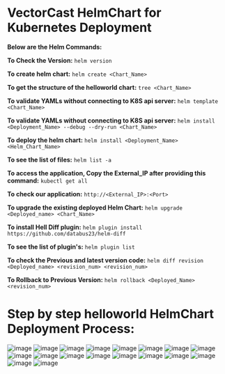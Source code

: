 # VectorCast HelmChart for Kubernetes Deployment

**Below are the Helm Commands:**

**To Check the Version:**
```helm version```

**To create helm chart:**
```helm create <Chart_Name>```

**To get the structure of the helloworld chart:**
```tree <Chart_Name>```

**To validate YAMLs without connecting to K8S api server:**
```helm template <Chart_Name>```


**To validate YAMLs without connecting to K8S api server:**
```helm install <Deployment_Name> --debug --dry-run <Chart_Name>```

**To deploy the helm chart:**
```helm install <Deployment_Name> <Helm_Chart_Name>```

**To see the list of files:**
```helm list -a```

**To access the application, Copy the External_IP after providing this command:**
```kubectl get all```

**To check our application:**
```http://<External_IP>:<Port>``` 

**To upgrade the existing deployed Helm Chart:**
```helm upgrade <Deployed_name> <Chart_Name>```

**To install Hell Diff plugin:**
```helm plugin install https://github.com/databus23/helm-diff```

**To see the list of plugin's:**
```helm plugin list```

**To check the Previous and latest version code:**
```helm diff revision <Deployed_name> <revision_num> <revision_num>```

**To Rollback to Previous Version:**
```helm rollback <Deployed_Name> <revision_num>```


# Step by step helloworld HelmChart Deployment Process:
 ![image](https://user-images.githubusercontent.com/96286875/168302629-26153a45-6e1f-4cbd-b183-1a58814d42f4.png)
![image](https://user-images.githubusercontent.com/96286875/168302666-d1f1a757-d6fc-44e9-9546-d9f2fd557dbc.png)
![image](https://user-images.githubusercontent.com/96286875/168302690-4891d3d9-0a2a-4a98-9a5f-f3f0bc819796.png)
![image](https://user-images.githubusercontent.com/96286875/168302704-ed8073f9-701a-4bbc-a60d-3ed9ab0388e5.png)
![image](https://user-images.githubusercontent.com/96286875/168302731-04c0c66b-9bb1-429c-a4bd-148ce3c9e0f7.png)
![image](https://user-images.githubusercontent.com/96286875/168302758-6805af38-52dc-4e7e-b66b-0e7fb900d713.png)
![image](https://user-images.githubusercontent.com/96286875/168302796-8139a2cc-5238-46e6-9c5d-9d0a130e2e0c.png)
![image](https://user-images.githubusercontent.com/96286875/168302850-be879f9c-4a01-42da-8d4b-64f6045ed33d.png)
![image](https://user-images.githubusercontent.com/96286875/168302886-4ad9c1e3-5031-4d98-9db1-730e8a429c68.png)
![image](https://user-images.githubusercontent.com/96286875/168302906-9fe60a09-9254-4bce-8ed4-001807f7d453.png)
![image](https://user-images.githubusercontent.com/96286875/168302935-968ad813-d282-4d5d-be1e-97bd669007ea.png)
![image](https://user-images.githubusercontent.com/96286875/168302964-4dc18243-2749-4e3a-81ed-5cd15f5cbba3.png)
![image](https://user-images.githubusercontent.com/96286875/168302996-69e57fda-2fb6-4e7a-a213-465263eef581.png)
![image](https://user-images.githubusercontent.com/96286875/168303063-455e254d-c4eb-46da-a567-c723f141b3a4.png)
![image](https://user-images.githubusercontent.com/96286875/168303113-ef1be8ee-671d-4fbf-ab94-05856fd79996.png)
![image](https://user-images.githubusercontent.com/96286875/168303169-b5f8a206-3de1-44f0-a983-e621cdbe1436.png)
![image](https://user-images.githubusercontent.com/96286875/168303203-01ae1bbd-e093-4039-aebf-72b816165801.png)
![image](https://user-images.githubusercontent.com/96286875/168303236-69fa685e-39d0-40c2-886d-e84a7f7ee390.png)

